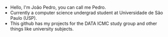 - Hello, I'm João Pedro, you can call me Pedro.
- Currently a computer science undergrad student at Universidade de São Paulo (USP).
- This github has my projects for the DATA ICMC study group and other things like university subjects.
